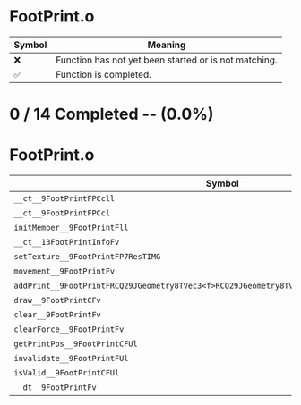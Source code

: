 # FootPrint.o
| Symbol | Meaning 
| ------------- | ------------- 
| :x: | Function has not yet been started or is not matching. 
| :white_check_mark: | Function is completed. 


# 0 / 14 Completed -- (0.0%)
# FootPrint.o
| Symbol | Decompiled? |
| ------------- | ------------- |
| `__ct__9FootPrintFPCcll` | :x: |
| `__ct__9FootPrintFPCcl` | :x: |
| `initMember__9FootPrintFll` | :x: |
| `__ct__13FootPrintInfoFv` | :x: |
| `setTexture__9FootPrintFP7ResTIMG` | :x: |
| `movement__9FootPrintFv` | :x: |
| `addPrint__9FootPrintFRCQ29JGeometry8TVec3<f>RCQ29JGeometry8TVec3<f>RCQ29JGeometry8TVec3<f>b` | :x: |
| `draw__9FootPrintCFv` | :x: |
| `clear__9FootPrintFv` | :x: |
| `clearForce__9FootPrintFv` | :x: |
| `getPrintPos__9FootPrintCFUl` | :x: |
| `invalidate__9FootPrintFUl` | :x: |
| `isValid__9FootPrintCFUl` | :x: |
| `__dt__9FootPrintFv` | :x: |
